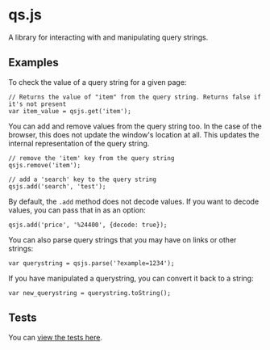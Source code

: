 # qs.js

A library for interacting with and manipulating query strings.

## Examples

To check the value of a query string for a given page:

    // Returns the value of "item" from the query string. Returns false if it's not present
    var item_value = qsjs.get('item');

You can add and remove values from the query string too. In the case of the browser, this does not update the window's location at all. This updates the internal representation of the query string.

    // remove the 'item' key from the query string
    qsjs.remove('item');

    // add a 'search' key to the query string
    qsjs.add('search', 'test');

By default, the `.add` method does not decode values. If you want to decode values, you can pass that in as an option:

    qsjs.add('price', '%24400', {decode: true});

You can also parse query strings that you may have on links or other strings:

    var querystring = qsjs.parse('?example=1234');

If you have manipulated a querystring, you can convert it back to a string:

    var new_querystring = querystring.toString();

## Tests

You can [view the tests here](http://robballou.com/p/qsjs/test.html).